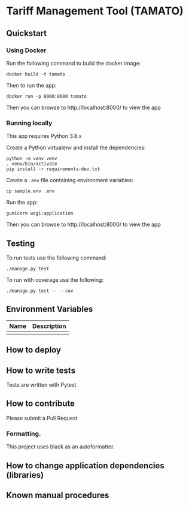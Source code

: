 # Tariff Management Tool (TAMATO)

## Quickstart

### Using Docker

Run the following command to build the docker image:

    docker build -t tamato .

Then to run the app:

    docker run -p 8000:8000 tamato

Then you can browse to http://localhost:8000/ to view the app

### Running locally

This app requires Python 3.8.x

Create a Python virtualenv and install the dependencies:

    python -m venv venv
    . venv/bin/activate
    pip install -r requirements-dev.txt

Create a `.env` file containing environment variables:

    cp sample.env .env

Run the app:

    gunicorn wsgi:application

Then you can browse to http://localhost:8000/ to view the app

## Testing

To run tests use the following command:

    ./manage.py test

To run with coverage use the following:

    ./manage.py test -- --cov

## Environment Variables

| Name | Description |
| ---- | ----------- |
|      |             |

## How to deploy

## How to write tests

Tests are written with Pytest

## How to contribute

Please submit a Pull Request

### Formatting.

This project uses black as an autoformatter.

## How to change application dependencies (libraries)

## Known manual procedures
